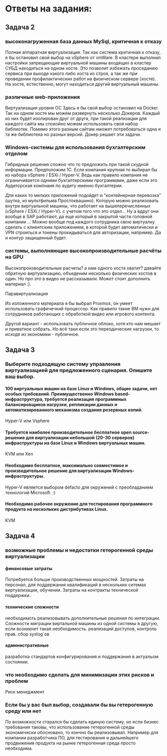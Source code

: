 # Ответы на задания:
## Задача 2
### высоконагруженная база данных MySql, критичная к отказу
Полная аппаратная виртуализация.
Так как система критичная к отказу, я бы остановил свой выбор на vSphere от vmWare. В кластере выполнил настройки запрещающие виртуальной машины входящих в кластер СУБД находиться на одном хосте. Это позволит избежать проседанию сервиса при выходе какого либо хоста из строя, а так же при проведении профилактических работ на физическом сервере (хосте). На хосте, естественно, могут находиться другий виртуальный машины.
### различные web-приложения
Виртуализация уровня ОС
Здесь я бы свой выбор остановил на Docker. Так на одном хосте мы можем развернуть несколько Докеров. Каждый из них будет изолирован друг от друга, при такой реализации для каждого сайта мы спокойно можем использовать свой набор библиотек. Помимо этого разным сайтам нможет потребоваться одна и та же библиотека но разных версий. Докер решает эти задачи.
### Windows-системы для использования бухгалтерским отделом
Гибридные решения
сложно что то предложить при такой скудной информации. Предположим 1С. Если компания крупная то выбирал бы из набора vSphere / ESXi / Hyper-V. Ведь как правило компания не ограничивается одними бухгалтерскими программами, даже если это Аудиторская компнаия по аудиту именно бухгалтерии. 

Для каких то мелких приложений подойдет и "контейнерная перевозка" (шутка, из мультфильма Простоквашино). Которую можно реализовать внутри виртуальной машины, что работает на вышеперечисленных (vSphere / ESXi / Hyper-V).
с учетом того что это отдел... Ну а вдруг они вообще в SAP работают, да еще который в закрытой части головной компании ... Можно вообще под каждого сотрудника свою виртуалку сделать с клиентским приложением, в которой будет автоматически и VPN строиться и токены прокидываться для авторизации, например.  Да и контур защищенный будет.
### системы, выполняющие высокопроизводительные расчёты на GPU
Высокопроизводительные расчеты? а нам одного хоста хватит? давайте обратную виртуализацию, объеденим несколько физических хостов в один. Но про это в видео не рассказывали. Может стоит дополнить материал :). 

Паравиртуализация

Из изложенного материала я бы выбрал Proxmox, он умеет использовать графичечкий процессор. Как правило такие ВМ нужн для сотрудников работающих с обработкой видео или игрового контента. 

Другой вариант - использовать публичное облоко, хотя кто нам мешает и приватное собрать. Но всё таки если это переодические нагрузки, то исходя из экономики - публичное.

## Задача 3
### Выберите подходящую систему управления виртуализацией для предложенного сценария. Опишите ваш выбор.

#### 100 виртуальных машин на базе Linux и Windows, общие задачи, нет особых требований. Преимущественно Windows based-инфраструктура, требуется реализация программных балансировщиков нагрузки, репликации данных и автоматизированного механизма создания резервных копий.
Hyper-V или Vsphere
#### Требуется наиболее производительное бесплатное open source-решение для виртуализации небольшой (20-30 серверов) инфраструктуры на базе Linux и Windows виртуальных машин.
KVM или Xen
#### Необходимо бесплатное, максимально совместимое и производительное решение для виртуализации Windows-инфраструктуры.
Hyper-V является выбором defacto для окружений с преобладанием технологий Microsoft. :)
#### Необходимо рабочее окружение для тестирования программного продукта на нескольких дистрибутивах Linux.
KVM

## Задача 4
### возможные проблемы и недостатки гетерогенной среды виртуализации
#### финансовые затраты
Потребуется больше производственных мощностей.
Затраты на персонал, для поддержания квалификаций в нескольких ситемах виртуализации, обучении.
Затраты на контракты технической поддержки.
#### технические сложности
необходимоть реализовывать дополнительные решения по интеграции.
Сложности миграции виртальной машины из одной системы в другую, если возникнет такая необходимость.
реализаций доступов, контроль прав.
сбор syslog`ов 
#### административные
разработка стандартов конфигурирования и поддержания в актуальом состоянии.
### что необходимо сделать для минимизации этих рисков и проблем
Риск менеджмент
### Если бы у вас был выбор, создавали бы вы гетерогенную среду или нет
По возможности старался бы сделать единую систему, но если бизнес требования таковы, что использование гетерогенной среды экономически обосновано, то кончно бы реализовывал. Например для компании разработчика ПО, для тестирования и дальнейшего продвижения продукта на рынке гетерогенная среда просто необходима.
